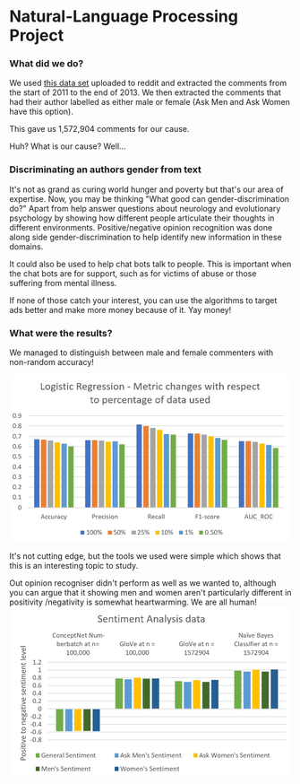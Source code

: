 # Natural-Language Processing Project
### What did we do?
We used [this data set](https://www.reddit.com/r/datasets/comments/3bxlg7/i_have_every_publicly_available_reddit_comment/) uploaded to reddit and extracted the comments from the start of 2011 to the end of 2013. We then extracted the comments that had their author labelled as either male or female (Ask Men and Ask Women have this option). 

This gave us 1,572,904 comments for our cause.

Huh? What is our cause? Well...




### Discriminating an authors gender from text
It's not as grand as curing world hunger and poverty but that's our area of expertise. Now, you may be thinking "What good can gender-discrimination do?" Apart from help answer questions about neurology and evolutionary psychology by showing how different people articulate their thoughts in different environments. Positive/negative opinion recognition was done along side gender-discrimination to help identify new information in these domains.

It could also be used to help chat bots talk to people. This is important when the chat bots are for support, such as for victims of abuse or those suffering from mental illness. 



If none of those catch your interest, you can use the algorithms to target ads better and make more money because of it. Yay money!

### What were the results?
We managed to distinguish between male and female commenters with non-random accuracy! 

![alt text](https://github.com/OliveIsLazy/NLP-Project/blob/master/Graphs/LGmetricchangedatasize.jpg)

It's not cutting edge, but the tools we used were simple which shows that this is an interesting topic to study.

Out opinion recogniser didn't perform as well as we wanted to, although you can argue that it showing men and women aren't particularly different in positivity /negativity is somewhat heartwarming. We are all human!
![alt text](https://github.com/OliveIsLazy/NLP-Project/blob/master/Graphs/sadata.jpg)
